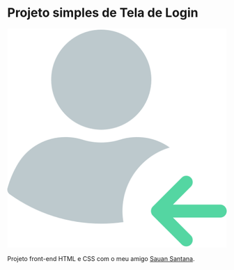 # Projeto simples de Tela de Login

![Logo do repo](ico/logo.png)

Projeto front-end HTML e CSS com o meu amigo [Sauan Santana](https://github.com/SauanSantana).
